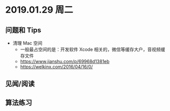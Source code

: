 
# 2019.01.29 周二


## 问题和 Tips

- 清理 Mac 空间
  - 一般最占空间的是：开发软件 Xcode 相关的，微信等缓存大户，音视频缓存文件
  - https://www.jianshu.com/p/69968d1381eb
  - https://welkinx.com/2016/04/16/0/


## 见闻/阅读






## 算法练习
